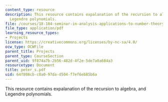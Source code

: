```yaml
---
content_type: resource
description: This resource contains expalanation of the recursion to algebra, and
  Legendre polynomials.
file: /courses/18-104-seminar-in-analysis-applications-to-number-theory-fall-2006/64f808cbc8a097dad504f7ef6eb85b6a_peter_s.pdf
file_type: application/pdf
learning_resource_types:
- Projects
license: https://creativecommons.org/licenses/by-nc-sa/4.0/
ocw_type: OCWFile
parent_title: Projects
parent_type: CourseSection
parent_uid: 9f874a7b-2b56-482d-4f2e-5de7a0a684a3
resourcetype: Document
title: peter_s.pdf
uid: 64f808cb-c8a0-97da-d504-f7ef6eb85b6a
---
```

This resource contains expalanation of the recursion to algebra, and Legendre polynomials.